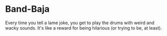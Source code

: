 # Band-Baja
Every time you tell a lame joke, you get to play the drums with weird and wacky sounds. It's like a reward for being hilarious (or trying to be, at least).
